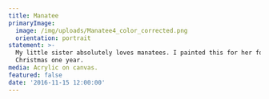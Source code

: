 ```yaml
---
title: Manatee
primaryImage:
  image: /img/uploads/Manatee4_color_corrected.png
  orientation: portrait
statement: >-
  My little sister absolutely loves manatees. I painted this for her for
  Christmas one year.
media: Acrylic on canvas.
featured: false
date: '2016-11-15 12:00:00'
---
```


